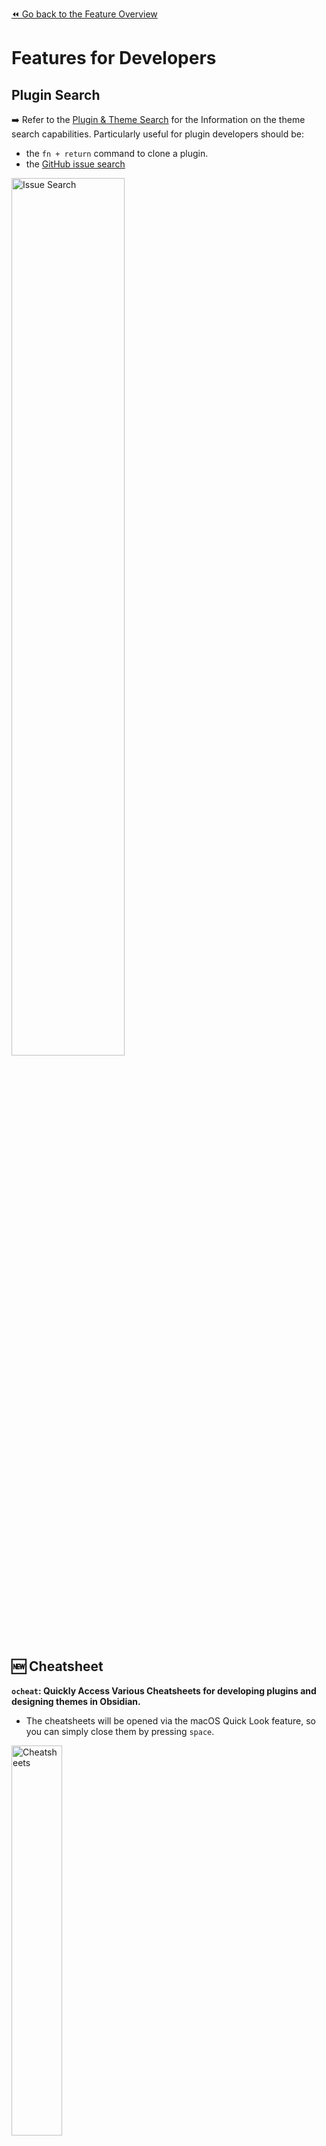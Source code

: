 [⏪ Go back to the Feature Overview](https://github.com/chrisgrieser/shimmering-obsidian/blob/main/README.md#feature-overview)

# Features for Developers

## Plugin Search
➡️ Refer to the [Plugin & Theme Search](Plugin%20and%20Theme%20Search.md#Plugins) for the Information on the theme search capabilities. Particularly useful for plugin developers should be:
- the `fn + return` command to clone a plugin.
- the [GitHub issue search](Plugin%20and%20Theme%20Search.md#%F0%9F%86%95-Searching-GitHub-Issues)

<img src="https://user-images.githubusercontent.com/73286100/139559362-747b0c57-c29b-45b5-bc62-4ab53c0718c5.gif" alt="Issue Search" width=60%>

## 🆕 Cheatsheet
**`ocheat`: Quickly Access Various Cheatsheets for developing plugins and designing themes in Obsidian.**
- The cheatsheets will be opened via the macOS Quick Look feature, so you can simply close them by pressing `space`.

<img src="https://i.imgur.com/nVT687p.png" alt="Cheatsheets" width=40%>

## Open various folders related to development
➡️ Refer to the section [Quick Access to hidden folders](Utility%20Features.md#Open-Various-Folders) for further information.


## Vault-Related features
➡️ Refer to the section [Change & Access your Vault](Utility%20Features.md#Change-and-Access-your-Vault) for information on how to:
- open the vault root in Finder
- open the vault root in your (default) Terminal
- quickly open the Help Vault


## 🆕 Beta Plugins
**`obeta`: Access beta-plugin-related commands.**
- Add a new plugin to your beta plugins.
- Open the repository of a beta plugin.
- Update all beta plugins.
- All commands require the [BRAT Plugin](https://github.com/TfTHacker/obsidian42-brat).

